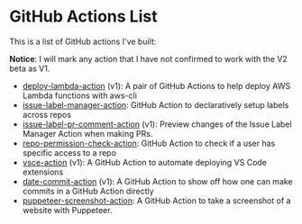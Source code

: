 # GitHub Actions List

This is a list of GitHub actions I've built:

**Notice**: I will mark any action that I have not confirmed to work with the V2 beta as V1.

* [deploy-lambda-action](https://github.com/lannonbr/deploy-lambda-action) (v1): A pair of GitHub Actions to help deploy AWS Lambda functions with aws-cli 
* [issue-label-manager-action](https://github.com/lannonbr/issue-label-manager-action): GitHub Action to declaratively setup labels across repos
* [issue-label-pr-comment-action](https://github.com/lannonbr/issue-label-pr-comment-action) (v1): Preview changes of the Issue Label Manager Action when making PRs.
* [repo-permission-check-action](https://github.com/lannonbr/repo-permission-check-action): GitHub Action to check if a user has specific access to a repo
* [vsce-action](https://github.com/lannonbr/vsce-action) (v1): A GitHub Action to automate deploying VS Code extensions
* [date-commit-action](https://github.com/lannonbr/date-commit-action) (v1): A GitHub Action to show off how one can make commits in a GitHub Action directly
* [puppeteer-screenshot-action](https://github.com/lannonbr/puppeteer-screenshot-action): A GitHub Action to take a screenshot of a website with Puppeteer.
